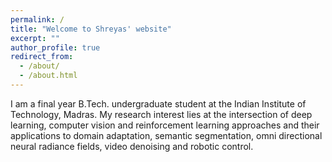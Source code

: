 ```yaml
---
permalink: /
title: "Welcome to Shreyas' website"
excerpt: ""
author_profile: true
redirect_from: 
  - /about/
  - /about.html
---
```

I am a final year B.Tech. undergraduate student at the Indian Institute of Technology, Madras. My research interest lies at the intersection of deep learning, computer vision and reinforcement learning approaches and their applications to domain adaptation, semantic segmentation, omni directional neural radiance fields, video denoising and robotic control. 


<!---
<script type="text/javascript" id="clustrmaps" src="//cdn.clustrmaps.com/map_v2.js?cl=0e1633&w=150&t=tt&d=vuy8oJHmtOg7LUHtjdY1k-B5CjSIsQ-mzVNm9KPAL0M&co=0b4975&cmo=3acc3a&cmn=ff5353&ct=cdd4d9"></script>
-->
